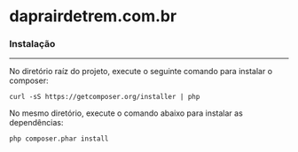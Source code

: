 # daprairdetrem.com.br

### Instalação
----------
No diretório raíz do projeto, execute o seguinte comando para instalar o composer:

    curl -sS https://getcomposer.org/installer | php


No mesmo diretório, execute o comando abaixo para instalar as dependências:

    php composer.phar install
